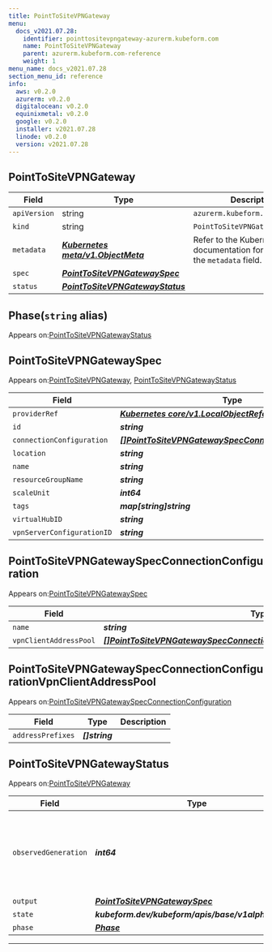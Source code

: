 ```yaml
---
title: PointToSiteVPNGateway
menu:
  docs_v2021.07.28:
    identifier: pointtositevpngateway-azurerm.kubeform.com
    name: PointToSiteVPNGateway
    parent: azurerm.kubeform.com-reference
    weight: 1
menu_name: docs_v2021.07.28
section_menu_id: reference
info:
  aws: v0.2.0
  azurerm: v0.2.0
  digitalocean: v0.2.0
  equinixmetal: v0.2.0
  google: v0.2.0
  installer: v2021.07.28
  linode: v0.2.0
  version: v2021.07.28
---
```


## PointToSiteVPNGateway
| Field | Type | Description |
| ------ | ----- | ----------- |
| `apiVersion` | string | `azurerm.kubeform.com/v1alpha1` |
|    `kind` | string | `PointToSiteVPNGateway` |
| `metadata` | ***[Kubernetes meta/v1.ObjectMeta](https://v1-18.docs.kubernetes.io/docs/reference/generated/kubernetes-api/v1.18/#objectmeta-v1-meta)***|Refer to the Kubernetes API documentation for the fields of the `metadata` field.|
| `spec` | ***[PointToSiteVPNGatewaySpec](#pointtositevpngatewayspec)***||
| `status` | ***[PointToSiteVPNGatewayStatus](#pointtositevpngatewaystatus)***||
## Phase(`string` alias)

Appears on:[PointToSiteVPNGatewayStatus](#pointtositevpngatewaystatus)

## PointToSiteVPNGatewaySpec

Appears on:[PointToSiteVPNGateway](#pointtositevpngateway), [PointToSiteVPNGatewayStatus](#pointtositevpngatewaystatus)

| Field | Type | Description |
| ------ | ----- | ----------- |
| `providerRef` | ***[Kubernetes core/v1.LocalObjectReference](https://v1-18.docs.kubernetes.io/docs/reference/generated/kubernetes-api/v1.18/#localobjectreference-v1-core)***||
| `id` | ***string***||
| `connectionConfiguration` | ***[[]PointToSiteVPNGatewaySpecConnectionConfiguration](#pointtositevpngatewayspecconnectionconfiguration)***||
| `location` | ***string***||
| `name` | ***string***||
| `resourceGroupName` | ***string***||
| `scaleUnit` | ***int64***||
| `tags` | ***map[string]string***| ***(Optional)*** |
| `virtualHubID` | ***string***||
| `vpnServerConfigurationID` | ***string***||
## PointToSiteVPNGatewaySpecConnectionConfiguration

Appears on:[PointToSiteVPNGatewaySpec](#pointtositevpngatewayspec)

| Field | Type | Description |
| ------ | ----- | ----------- |
| `name` | ***string***||
| `vpnClientAddressPool` | ***[[]PointToSiteVPNGatewaySpecConnectionConfigurationVpnClientAddressPool](#pointtositevpngatewayspecconnectionconfigurationvpnclientaddresspool)***||
## PointToSiteVPNGatewaySpecConnectionConfigurationVpnClientAddressPool

Appears on:[PointToSiteVPNGatewaySpecConnectionConfiguration](#pointtositevpngatewayspecconnectionconfiguration)

| Field | Type | Description |
| ------ | ----- | ----------- |
| `addressPrefixes` | ***[]string***||
## PointToSiteVPNGatewayStatus

Appears on:[PointToSiteVPNGateway](#pointtositevpngateway)

| Field | Type | Description |
| ------ | ----- | ----------- |
| `observedGeneration` | ***int64***| ***(Optional)*** Resource generation, which is updated on mutation by the API Server.|
| `output` | ***[PointToSiteVPNGatewaySpec](#pointtositevpngatewayspec)***| ***(Optional)*** |
| `state` | ***kubeform.dev/kubeform/apis/base/v1alpha1.State***| ***(Optional)*** |
| `phase` | ***[Phase](#phase)***| ***(Optional)*** |
---
